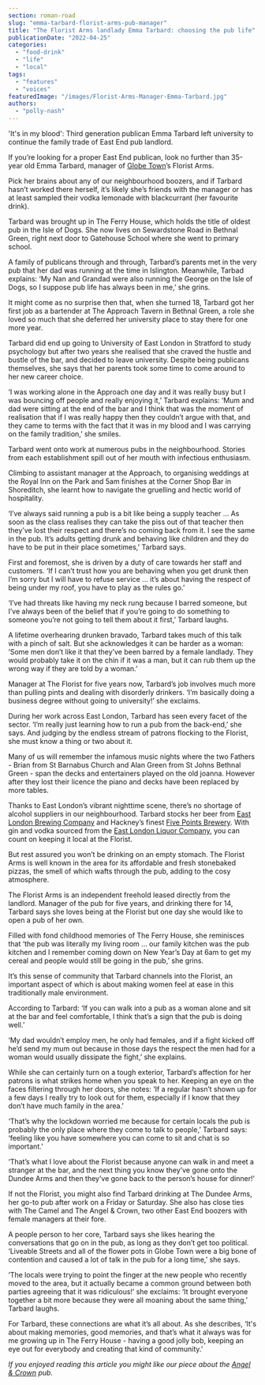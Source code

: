 ```yaml
---
section: roman-road
slug: "emma-tarbard-florist-arms-pub-manager"
title: "The Florist Arms landlady Emma Tarbard: choosing the pub life"
publicationDate: "2022-04-25"
categories: 
  - "food-drink"
  - "life"
  - "local"
tags: 
  - "features"
  - "voices"
featuredImage: "/images/Florist-Arms-Manager-Emma-Tarbard.jpg"
authors: 
  - "polly-nash"
---
```


'It's in my blood': Third generation publican Emma Tarbard left university to continue the family trade of East End pub landlord.

If you’re looking for a proper East End publican, look no further than 35-year old Emma Tarbard, manager of [Globe Town](https://romanroadlondon.com/globe-town-area-guide/)’s Florist Arms. 

Pick her brains about any of our neighbourhood boozers, and if Tarbard hasn’t worked there herself, it’s likely she’s friends with the manager or has at least sampled their vodka lemonade with blackcurrant (her favourite drink). 

Tarbard was brought up in The Ferry House, which holds the title of oldest pub in the Isle of Dogs. She now lives on Sewardstone Road in Bethnal Green, right next door to Gatehouse School where she went to primary school. 

A family of publicans through and through, Tarbard’s parents met in the very pub that her dad was running at the time in Islington. Meanwhile, Tarbad explains: ‘My Nan and Grandad were also running the George on the Isle of Dogs, so I suppose pub life has always been in me,’ she grins. 

It might come as no surprise then that, when she turned 18, Tarbard got her first job as a bartender at The Approach Tavern in Bethnal Green, a role she loved so much that she deferred her university place to stay there for one more year. 

Tarbard did end up going to University of East London in Stratford to study psychology but after two years she realised that she craved the hustle and bustle of the bar, and decided to leave university. Despite being publicans themselves, she says that her parents took some time to come around to her new career choice. 

‘I was working alone in the Approach one day and it was really busy but I was bouncing off people and really enjoying it,’ Tarbard explains: ‘Mum and dad were sitting at the end of the bar and I think that was the moment of realisation that if I was really happy then they couldn’t argue with that, and they came to terms with the fact that it was in my blood and I was carrying on the family tradition,’ she smiles. 

Tarbard went onto work at numerous pubs in the neighbourhood. Stories from each establishment spill out of her mouth with infectious enthusiasm. 

Climbing to assistant manager at the Approach, to organising weddings at the Royal Inn on the Park and 5am finishes at the Corner Shop Bar in Shoreditch, she learnt how to navigate the gruelling and hectic world of hospitality. 

‘I’ve always said running a pub is a bit like being a supply teacher … As soon as the class realises they can take the piss out of that teacher then they’ve lost their respect and there’s no coming back from it. I see the same in the pub. It’s adults getting drunk and behaving like children and they do have to be put in their place sometimes,’ Tarbard says. 

First and foremost, she is driven by a duty of care towards her staff and customers. ‘If I can’t trust how you are behaving when you get drunk then I’m sorry but I will have to refuse service … it’s about having the respect of being under my roof, you have to play as the rules go.’ 

‘I’ve had threats like having my neck rung because I barred someone, but I’ve always been of the belief that if you’re going to do something to someone you’re not going to tell them about it first,’ Tarbard laughs. 

A lifetime overhearing drunken bravado, Tarbard takes much of this talk with a pinch of salt. But she acknowledges it can be harder as a woman: ‘Some men don’t like it that they’ve been barred by a female landlady. They would probably take it on the chin if it was a man, but it can rub them up the wrong way if they are told by a woman.’   

Manager at The Florist for five years now, Tarbard’s job involves much more than pulling pints and dealing with disorderly drinkers. ‘I’m basically doing a business degree without going to university!’ she exclaims. 

During her work across East London, Tarbard has seen every facet of the sector. ‘I’m really just learning how to run a pub from the back-end,’ she says. And judging by the endless stream of patrons flocking to the Florist, she must know a thing or two about it. 

Many of us will remember the infamous music nights where the two Fathers - Brian from St Barnabus Church and Alan Green from St Johns Bethnal Green - span the decks and entertainers played on the old joanna. However after they lost their licence the piano and decks have been replaced by more tables.

Thanks to East London’s vibrant nighttime scene, there’s no shortage of alcohol suppliers in our neighbourhood. Tarbard stocks her beer from [East London Brewing Company](https://www.eastlondonbrewing.com/) and Hackney’s finest [Five Points Brewery](https://fivepointsbrewing.co.uk/). With gin and vodka sourced from the [East London Liquor Company](https://eastlondonliquorcompany.com/), you can count on keeping it local at the Florist. 

But rest assured you won’t be drinking on an empty stomach. The Florist Arms is well known in the area for its affordable and fresh stonebaked pizzas, the smell of which wafts through the pub, adding to the cosy atmosphere. 

The Florist Arms is an independent freehold leased directly from the landlord. Manager of the pub for five years, and drinking there for 14, Tarbard says she loves being at the Florist but one day she would like to open a pub of her own.

Filled with fond childhood memories of The Ferry House, she reminisces that ‘the pub was literally my living room … our family kitchen was the pub kitchen and I remember coming down on New Year’s Day at 6am to get my cereal and people would still be going in the pub,’ she grins. 

It’s this sense of community that Tarbard channels into the Florist, an important aspect of which is about making women feel at ease in this traditionally male environment. 

According to Tarbard: ‘If you can walk into a pub as a woman alone and sit at the bar and feel comfortable, I think that’s a sign that the pub is doing well.’

‘My dad wouldn’t employ men, he only had females, and if a fight kicked off he’d send my mum out because in those days the respect the men had for a woman would usually dissipate the fight,’ she explains.  

While she can certainly turn on a tough exterior, Tarbard’s affection for her patrons is what strikes home when you speak to her. Keeping an eye on the faces filtering through her doors, she notes: ‘If a regular hasn’t shown up for a few days I really try to look out for them, especially if I know that they don’t have much family in the area.’

‘That’s why the lockdown worried me because for certain locals the pub is probably the only place where they come to talk to people,’ Tarbard says: ‘feeling like you have somewhere you can come to sit and chat is so important.’

‘That’s what I love about the Florist because anyone can walk in and meet a stranger at the bar, and the next thing you know they’ve gone onto the Dundee Arms and then they’ve gone back to the person’s house for dinner!’ 

If not the Florist, you might also find Tarbard drinking at The Dundee Arms, her go-to pub after work on a Friday or Saturday. She also has close ties with The Camel and The Angel & Crown, two other East End boozers with female managers at their fore. 

A people person to her core, Tarbard says she likes hearing the conversations that go on in the pub, as long as they don’t get too political. ‘Liveable Streets and all of the flower pots in Globe Town were a big bone of contention and caused a lot of talk in the pub for a long time,’ she says. 

‘The locals were trying to point the finger at the new people who recently moved to the area, but it actually became a common ground between both parties agreeing that it was ridiculous!’ she exclaims: ‘It brought everyone together a bit more because they were all moaning about the same thing,’ Tarbard laughs. 

For Tarbard, these connections are what it’s all about. As she describes, ‘It's about making memories, good memories, and that’s what it always was for me growing up in The Ferry House - having a good jolly bob, keeping an eye out for everybody and creating that kind of community.’

_If you enjoyed reading this article you might like our piece about the [Angel & Crown](https://romanroadlondon.com/angel-crown-pub-coca-cola-advertisement/) pub._



